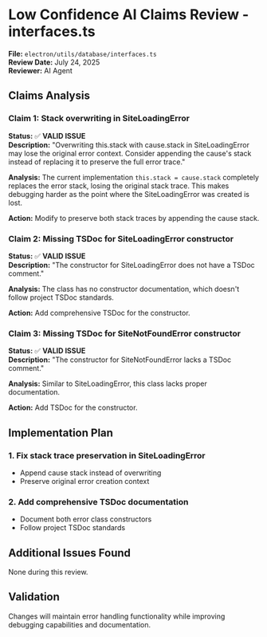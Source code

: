 # Low Confidence AI Claims Review - interfaces.ts

**File:** `electron/utils/database/interfaces.ts`  
**Review Date:** July 24, 2025  
**Reviewer:** AI Agent

## Claims Analysis

### Claim 1: Stack overwriting in SiteLoadingError

**Status:** ✅ **VALID ISSUE**  
**Description:** "Overwriting this.stack with cause.stack in SiteLoadingError may lose the original error context. Consider appending the cause's stack instead of replacing it to preserve the full error trace."

**Analysis:** The current implementation `this.stack = cause.stack` completely replaces the error stack, losing the original stack trace. This makes debugging harder as the point where the SiteLoadingError was created is lost.

**Action:** Modify to preserve both stack traces by appending the cause stack.

### Claim 2: Missing TSDoc for SiteLoadingError constructor

**Status:** ✅ **VALID ISSUE**  
**Description:** "The constructor for SiteLoadingError does not have a TSDoc comment."

**Analysis:** The class has no constructor documentation, which doesn't follow project TSDoc standards.

**Action:** Add comprehensive TSDoc for the constructor.

### Claim 3: Missing TSDoc for SiteNotFoundError constructor

**Status:** ✅ **VALID ISSUE**  
**Description:** "The constructor for SiteNotFoundError lacks a TSDoc comment."

**Analysis:** Similar to SiteLoadingError, this class lacks proper documentation.

**Action:** Add TSDoc for the constructor.

## Implementation Plan

### 1. Fix stack trace preservation in SiteLoadingError

- Append cause stack instead of overwriting
- Preserve original error creation context

### 2. Add comprehensive TSDoc documentation

- Document both error class constructors
- Follow project TSDoc standards

## Additional Issues Found

None during this review.

## Validation

Changes will maintain error handling functionality while improving debugging capabilities and documentation.
